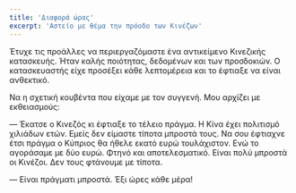 ```yaml
---
title: 'Διαφορά ώρας'
excerpt: 'Αστείο με θέμα την πρόοδο των Κινέζων'
---
```


Έτυχε τις προάλλες να περιεργαζόμαστε ένα αντικείμενο Κινεζικής
κατασκευής.  Ήταν καλής ποιότητας, δεδομένων και των προσδοκιών.  Ο
κατασκευαστής είχε προσέξει κάθε λεπτομέρεια και το έφτιαξε να είναι
ανθεκτικό.

Να η σχετική κουβέντα που είχαμε με τον συγγενή.  Μου αρχίζει με
εκθειασμούς:

— Έκατσε ο Κινεζός κι έφτιαξε το τέλειο πράγμα.  Η Κίνα έχει πολιτισμό
χιλιάδων ετών.  Εμείς δεν είμαστε τίποτα μπροστά τους.  Να σου έφτιαχνε
έτσι πράγμα ο Κύπριος θα ήθελε εκατό ευρώ τουλάχιστον.  Ενώ το αγοράσαμε
με δύο ευρώ.  Φτηνό και αποτελεσματικό.  Είναι πολύ μπροστά οι Κινέζοι.
Δεν τους φτάνουμε με τίποτα.

— Είναι πράγματι μπροστά.  Έξι ώρες κάθε μέρα!
